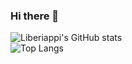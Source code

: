 ### Hi there 👋

![Liberiappi's GitHub stats](https://github-readme-stats.vercel.app/api?username=liberiappi&show_icons=true&theme=radical)\
![Top Langs](https://github-readme-stats.vercel.app/api/top-langs/?username=liberiappi)

<!--
**liberiappi/liberiappi** is a ✨ _special_ ✨ repository because its `README.md` (this file) appears on your GitHub profile.

Here are some ideas to get you started:

- 🔭 I’m currently working on ...
- 🌱 I’m currently learning ...
- 👯 I’m looking to collaborate on ...
- 🤔 I’m looking for help with ...
- 💬 Ask me about ...
- 📫 How to reach me: ...
- 😄 Pronouns: ...
- ⚡ Fun fact: ...
-->
